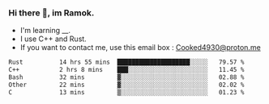 ### Hi there 👋, im Ramok.

- I'm learning __.
- I use C++ and Rust.
- If you want to contact me, use this email box : Cooked4930@proton.me

<!--START_SECTION:waka-->

```txt
Rust          14 hrs 55 mins  ████████████████████░░░░░   79.57 %
C++           2 hrs 8 mins    ███░░░░░░░░░░░░░░░░░░░░░░   11.45 %
Bash          32 mins         ▓░░░░░░░░░░░░░░░░░░░░░░░░   02.88 %
Other         22 mins         ▓░░░░░░░░░░░░░░░░░░░░░░░░   02.02 %
C             13 mins         ▒░░░░░░░░░░░░░░░░░░░░░░░░   01.23 %
```

<!--END_SECTION:waka-->
